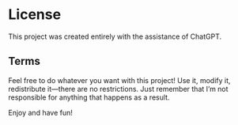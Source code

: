 # License

This project was created entirely with the assistance of ChatGPT.

## Terms

Feel free to do whatever you want with this project! Use it, modify it, redistribute it—there are no restrictions. Just remember that I’m not responsible for anything that happens as a result.

Enjoy and have fun!
